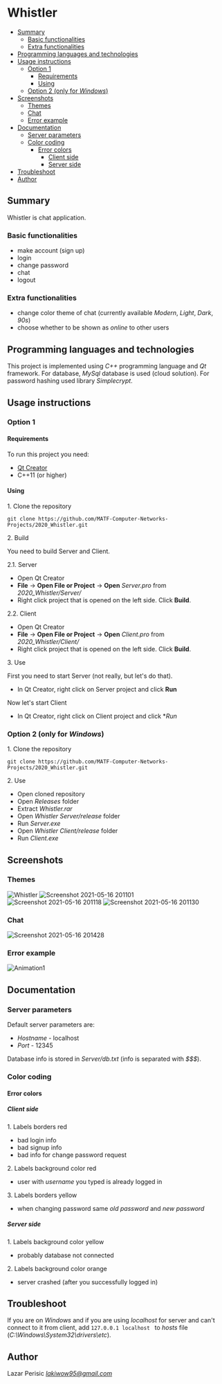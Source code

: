 # Whistler

- [Summary](#summary)
  * [Basic functionalities](#basic-functionalities)
  * [Extra functionalities](#extra-functionalities)
- [Programming languages and technologies](#programming-languages-and-technologies)
- [Usage instructions](#usage-instructions)
  * [Option 1](#option-1)
    + [Requirements](#requirements)
    + [Using](#using)
  * [Option 2 (only for *Windows*)](#option-2--only-for--windows--)
- [Screenshots](#screenshots)
  * [Themes](#themes)
  * [Chat](#chat)
  * [Error example](#error-example)
- [Documentation](#documentation)
  * [Server parameters](#server-parameters)
  * [Color coding](#color-coding)
    + [Error colors](#error-colors)
      - [Client side](#client-side)
      - [Server side](#server-side)
- [Troubleshoot](#troubleshoot)
- [Author](#author)


## Summary

Whistler is chat application. 

### Basic functionalities

- make account (sign up)
- login
- change password
- chat
- logout

### Extra functionalities

- change color theme of chat (currently available *Modern*, *Light*, *Dark*, *90s*)
- choose whether to be shown as *online* to other users


## Programming languages and technologies

This project is implemented using *C++* programming language and *Qt* framework. For database, *MySql* database is used (cloud solution). For password hashing used library *Simplecrypt*.

## Usage instructions

### Option 1

#### Requirements

To run this project you need: 
- [Qt Creator](https://www.qt.io/download)
- C++11 (or higher) 


#### Using


1\. Clone the repository

```
git clone https://github.com/MATF-Computer-Networks-Projects/2020_Whistler.git
```

2\. Build


You need to build Server and Client.  

2.1. Server

- Open Qt Creator
- **File** -> **Open File or Project** -> **Open** *Server.pro* from *2020_Whistler/Server/*
- Right click project that is opened on the left side. Click **Build**.

2.2. Client

- Open Qt Creator
- **File** -> **Open File or Project** -> **Open** *Client.pro* from *2020_Whistler/Client/*
- Right click project that is opened on the left side. Click **Build**.

3\. Use

First you need to start Server (not really, but let's do that).

- In Qt Creator, right click on Server project and click **Run**

Now let's start Client

- In Qt Creator, right click on Client project and click **Run*

### Option 2 (only for *Windows*)

1\. Clone the repository

```
git clone https://github.com/MATF-Computer-Networks-Projects/2020_Whistler.git
```

2\. Use

- Open cloned repository
- Open *Releases* folder
- Extract *Whistler.rar*
- Open *Whistler Server/release* folder
- Run *Server.exe*
- Open *Whistler Client/release* folder
- Run *Client.exe*


## Screenshots

### Themes

![Whistler](https://user-images.githubusercontent.com/47799410/118408611-a8468980-b686-11eb-83e7-a4ec15ddde0d.png)
![Screenshot 2021-05-16 201101](https://user-images.githubusercontent.com/47799410/118408616-ac72a700-b686-11eb-932f-97aad6a7306d.png)
![Screenshot 2021-05-16 201118](https://user-images.githubusercontent.com/47799410/118408626-b1375b00-b686-11eb-83ad-839f7cd340bc.png)
![Screenshot 2021-05-16 201130](https://user-images.githubusercontent.com/47799410/118408631-b4cae200-b686-11eb-948b-206fbb91f51a.png)


### Chat

![Screenshot 2021-05-16 201428](https://user-images.githubusercontent.com/47799410/118408636-ba282c80-b686-11eb-878d-76eef817b9a0.png)


### Error example

![Animation1](https://user-images.githubusercontent.com/47799410/118408640-bf857700-b686-11eb-83ca-74b2e360bd48.gif)



## Documentation

### Server parameters

Default server parameters are:
- *Hostname* - localhost
- *Port* - 12345

Database info is stored in *Server/db.txt* (info is separated with *$$$*).

### Color coding

#### Error colors

##### Client side

1\. Labels borders red

- bad login info
- bad signup info
- bad info for change password request


2\. Labels background color red

- user with *username* you typed is already logged in


3\. Labels borders yellow

- when changing password same *old password* and *new password*

##### Server side

1\. Labels  background color yellow

- probably database not connected

2\. Labels background color orange

- server crashed (after you successfully logged in)


## Troubleshoot

If you are on *Windows* and if you are using *localhost* for server and can't connect to it from client, add <code>127.0.0.1       localhost </code> to *hosts* file (*C:\Windows\System32\drivers\etc*). 


## Author

Lazar Perisic *lakiwow95@gmail.com*
